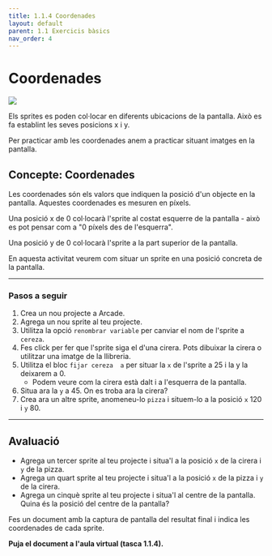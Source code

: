 ```yaml
---
title: 1.1.4 Coordenades
layout: default
parent: 1.1 Exercicis bàsics
nav_order: 4
---
```


# Coordenades

![](https://pxt.azureedge.net/blob/19866454efac959da6377ce1e4a663873b99ec78/static/concepts/picnic-food.png)

Els sprites es poden col·locar en diferents ubicacions de la pantalla. Això es fa establint les seves posicions x i y.

Per practicar amb les coordenades anem a practicar situant imatges en la pantalla.

## Concepte: Coordenades

Les coordenades són els valors que indiquen la posició d'un objecte en la pantalla. Aquestes coordenades es mesuren en píxels.

Una posició x de 0 col·locarà l'sprite al costat esquerre de la pantalla - això es pot pensar com a "0 píxels des de l'esquerra".

Una posició y de 0 col·locarà l'sprite a la part superior de la pantalla.

En aquesta activitat veurem com situar un sprite en una posició concreta de la pantalla.

---
### Pasos a seguir

1. Crea un nou projecte a Arcade.
2. Agrega un nou sprite al teu projecte.
3. Utilitza la opció `renombrar variable` per canviar el nom de l'sprite a `cereza`.
4. Fes click per fer que l'sprite siga el d'una cirera. Pots dibuixar la cirera o utilitzar una imatge de la llibreria.
5. Utilitza el bloc `fijar cereza  a` per situar la `x` de l'sprite a 25 i la y la deixarem a 0.
   - Podem veure com la cirera està dalt i a l'esquerra de la pantalla.
6. Situa ara la `y` a 45. On es troba ara la cirera?
7. Crea ara un altre sprite, anomeneu-lo `pizza` i situem-lo a la posició `x` 120 i `y` 80.

---

## Avaluació

- Agrega un tercer sprite al teu projecte i situa'l a la posició `x` de la cirera i `y` de la pizza.
- Agrega un quart sprite al teu projecte i situa'l a la posició `x` de la pizza i `y` de la cirera.
- Agrega un cinquè sprite al teu projecte i situa'l al centre de la pantalla. Quina és la posició del centre de la pantalla?

Fes un document amb la captura de pantalla del resultat final i indica les coordenades de cada sprite.

**Puja el document a l'aula virtual (tasca 1.1.4).**
